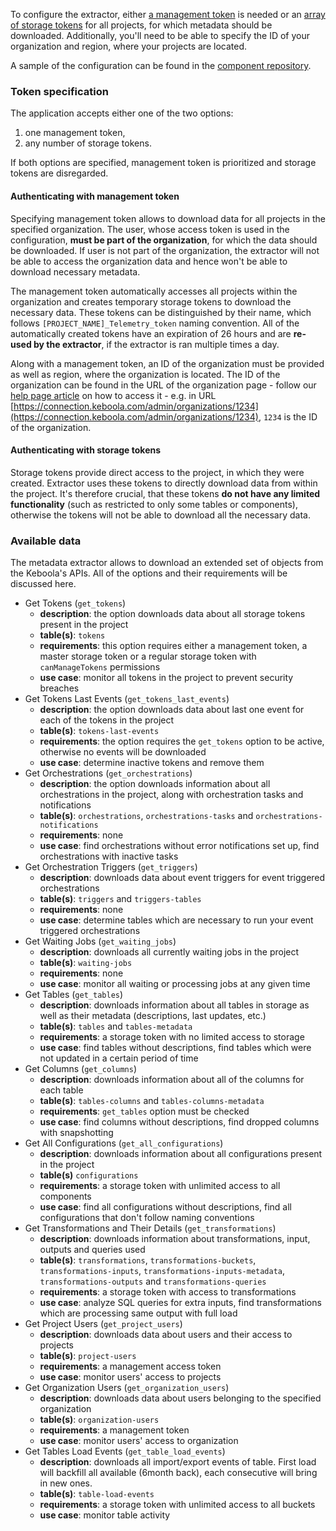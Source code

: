 To configure the extractor, either [a management token](https://help.keboola.com/management/account/#tokens) is needed or an [array of storage tokens](https://help.keboola.com/management/project/tokens/) for all projects, for which metadata should be downloaded. Additionally, you'll need to be able to specify the ID of your organization and region, where your projects are located.

A sample of the configuration can be found in the [component repository](https://bitbucket.org/kds_consulting_team/kds-team.ex-kbc-project-metadata-v2/src/master/component_config/sample-config/).

### Token specification

The application accepts either one of the two options:

1. one management token,
2. any number of storage tokens.

If both options are specified, management token is prioritized and storage tokens are disregarded.

#### Authenticating with management token

Specifying management token allows to download data for all projects in the specified organization. The user, whose access token is used in the configuration, **must be part of the organization**, for which the data should be downloaded. If user is not part of the organization, the extractor will not be able to access the organization data and hence won't be able to download necessary metadata.

The management token automatically accesses all projects within the organization and creates temporary storage tokens to download the necessary data. These tokens can be distinguished by their name, which follows `[PROJECT_NAME]_Telemetry_token` naming convention. All of the automatically created tokens have an expiration of 26 hours and are **re-used by the extractor**, if the extractor is ran multiple times a day.

Along with a management token, an ID of the organization must be provided as well as region, where the organization is located. The ID of the organization can be found in the URL of the organization page - follow our [help page article](https://help.keboola.com/management/organization/) on how to access it - e.g. in URL [https://connection.keboola.com/admin/organizations/1234](https://connection.keboola.com/admin/organizations/1234), `1234` is the ID of the organization.

#### Authenticating with storage tokens

Storage tokens provide direct access to the project, in which they were created. Extractor uses these tokens to directly download data from within the project. It's therefore crucial, that these tokens **do not have any limited functionality** (such as restricted to only some tables or components), otherwise the tokens will not be able to download all the necessary data.

### Available data

The metadata extractor allows to download an extended set of objects from the Keboola's APIs. All of the options and their requirements will be discussed here.

- Get Tokens (`get_tokens`)
    - **description**: the option downloads data about all storage tokens present in the project
    - **table(s)**: `tokens`
    - **requirements**: this option requires either a management token, a master storage token or a regular storage token with `canManageTokens` permissions
    - **use case**: monitor all tokens in the project to prevent security breaches
- Get Tokens Last Events (`get_tokens_last_events`)
    - **description**: the option downloads data about last one event for each of the tokens in the project
    - **table(s)**: `tokens-last-events`
    - **requirements**: the option requires the `get_tokens` option to be active, otherwise no events will be downloaded
    - **use case**: determine inactive tokens and remove them
- Get Orchestrations (`get_orchestrations`)
    - **description**: the option downloads information about all orchestrations in the project, along with orchestration tasks and notifications
    - **table(s)**: `orchestrations`, `orchestrations-tasks` and `orchestrations-notifications`
    - **requirements**: none
    - **use case**: find orchestrations without error notifications set up, find orchestrations with inactive tasks
- Get Orchestration Triggers (`get_triggers`)
    - **description**: downloads data about event triggers for event triggered orchestrations
    - **table(s)**: `triggers` and `triggers-tables`
    - **requirements**: none
    - **use case**: determine tables which are necessary to run your event triggered orchestrations
- Get Waiting Jobs (`get_waiting_jobs`)
    - **description**: downloads all currently waiting jobs in the project
    - **table(s)**: `waiting-jobs`
    - **requirements**: none
    - **use case**: monitor all waiting or processing jobs at any given time
- Get Tables (`get_tables`)
    - **description**: downloads information about all tables in storage as well as their metadata (descriptions, last updates, etc.)
    - **table(s)**: `tables` and `tables-metadata`
    - **requirements**: a storage token with no limited access to storage
    - **use case**: find tables without descriptions, find tables which were not updated in a certain period of time
- Get Columns (`get_columns`)
    - **description**: downloads information about all of the columns for each table
    - **table(s)**: `tables-columns` and `tables-columns-metadata`
    - **requirements**: `get_tables` option must be checked
    - **use case**: find columns without descriptions, find dropped columns with snapshotting
- Get All Configurations (`get_all_configurations`)
    - **description**: downloads information about all configurations present in the project
    - **table(s)** `configurations`
    - **requirements**: a storage token with unlimited access to all components
    - **use case**: find all configurations without descriptions, find all configurations that don't follow naming conventions
- Get Transformations and Their Details (`get_transformations`)
    - **description**: downloads information about transformations, input, outputs and queries used
    - **table(s)**: `transformations`, `transformations-buckets`, `transformations-inputs`, `transformations-inputs-metadata`, `transformations-outputs` and `transformations-queries`
    - **requirements**: a storage token with access to transformations
    - **use case**: analyze SQL queries for extra inputs, find transformations which are processing same output with full load
- Get Project Users (`get_project_users`)
    - **description**: downloads data about users and their access to projects
    - **table(s)**: `project-users`
    - **requirements**: a management access token
    - **use case**: monitor users' access to projects
- Get Organization Users (`get_organization_users`)
    - **description**: downloads data about users belonging to the specified organization
    - **table(s)**: `organization-users`
    - **requirements**: a management token
    - **use case**: monitor users' access to organization
- Get Tables Load Events (`get_table_load_events`)
    - **description**: downloads all import/export events of table. First load will backfill all available (6month back), each consecutive will bring in new ones.
    - **table(s)**: `table-load-events`
    - **requirements**:  a storage token with unlimited access to all buckets
    - **use case**: monitor table activity